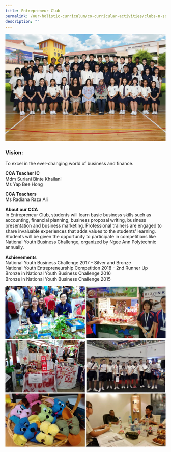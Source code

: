 ```yaml
---
title: Entrepreneur Club
permalink: /our-holistic-curriculum/co-curricular-activities/clubs-n-societies/entrepreneur-club
description: ""
---
```




![](/images/Entrepreneur-Club-Formal.jpg)

### Vision:
To excel in the ever-changing world of business and finance.

**CCA Teacher IC** <br>
Mdm Suriani Binte Khailani <br>
Ms Yap Bee Hong 

**CCA Teachers** <br>
Ms Radiana Raza Ali

**About our CCA** <br>
In Entrepreneur Club, students will learn basic business skills such as accounting, financial planning, business proposal writing, business presentation and business marketing. Professional trainers are engaged to share 
invaluable experiences that adds values to the students' learning. Students will be given the opportunity to participate in competitions like National Youth Business Challenge, organized by Ngee Ann Polytechnic annually.

**Achievements** <br>
National Youth Business Challenge 2017 - Silver and Bronze <br> National Youth Entrepreneurship Competition  2018 - 2nd Runner Up <br> Bronze in National Youth Business Challenge 2016 <br> Bronze in National Youth Business Challenge 2015

![](/images/photo_2022-06-07_16-23-51.jpg)